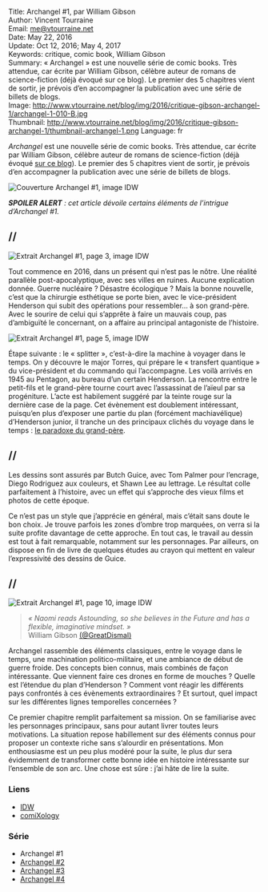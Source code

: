 Title:     Archangel #1, par William Gibson  
Author:    Vincent Tourraine  
Email:     me@vtourraine.net  
Date:      May 22, 2016  
Update:    Oct 12, 2016; May 4, 2017  
Keywords:  critique, comic book, William Gibson    
Summary:   « Archangel » est une nouvelle série de comic books. Très attendue, car écrite par William Gibson, célèbre auteur de romans de science-fiction (déjà évoqué sur ce blog). Le premier des 5 chapitres vient de sortir, je prévois d’en accompagner la publication avec une série de billets de blogs.  
Image:     http://www.vtourraine.net/blog/img/2016/critique-gibson-archangel-1/archangel-1-010-B.jpg  
Thumbnail: http://www.vtourraine.net/blog/img/2016/critique-gibson-archangel-1/thumbnail-archangel-1.png
Language:  fr  

_Archangel_ est une nouvelle série de comic books. Très attendue, car écrite par William Gibson, célèbre auteur de romans de science-fiction (déjà évoqué [sur ce blog](http://www.vtourraine.net/blog/tags/william-gibson)). Le premier des 5 chapitres vient de sortir, je prévois d’en accompagner la publication avec une série de billets de blogs.

![Couverture Archangel #1, image IDW](http://www.vtourraine.net/blog/img/2016/critique-gibson-archangel-1/archangel-1-001.jpg)

_**SPOILER ALERT** : cet article dévoile certains éléments de l’intrigue d’Archangel #1._


## //

![Extrait Archangel #1, page 3, image IDW](http://www.vtourraine.net/blog/img/2016/critique-gibson-archangel-1/archangel-1-003-A.jpg)

Tout commence en 2016, dans un présent qui n’est pas le nôtre. Une réalité parallèle post-apocalyptique, avec ses villes en ruines. Aucune explication donnée. Guerre nucléaire ? Désastre écologique ? Mais la bonne nouvelle, c’est que la chirurgie esthétique se porte bien, avec le vice-président Henderson qui subit des opérations pour ressembler… à son grand-père. Avec le sourire de celui qui s’apprête à faire un mauvais coup, pas d’ambiguïté le concernant, on a affaire au principal antagoniste de l’histoire.

![Extrait Archangel #1, page 5, image IDW](http://www.vtourraine.net/blog/img/2016/critique-gibson-archangel-1/archangel-1-005-A.jpg)

Étape suivante : le « splitter », c’est-à-dire la machine à voyager dans le temps. On y découvre le major Torres, qui prépare le « transfert quantique » du vice-président et du commando qui l’accompagne. Les voilà arrivés en 1945 au Pentagon, au bureau d’un certain Henderson. La rencontre entre le petit-fils et le grand-père tourne court avec l’assassinat de l’aïeul par sa progéniture. L’acte est habilement suggéré par la teinte rouge sur la dernière case de la page. Cet évènement est doublement intéressant, puisqu’en plus d’exposer une partie du plan (forcément machiavélique) d’Henderson junior, il tranche un des principaux clichés du voyage dans le temps : [le paradoxe du grand-père](https://en.wikipedia.org/wiki/Grandfather_paradox).


## //

Les dessins sont assurés par Butch Guice, avec Tom Palmer pour l’encrage, Diego Rodriguez aux couleurs, et Shawn Lee au lettrage. Le résultat colle parfaitement à l’histoire, avec un effet qui s’approche des vieux films et photos de cette époque. 

Ce n’est pas un style que j’apprécie en général, mais c’était sans doute le bon choix. Je trouve parfois les zones d’ombre trop marquées, on verra si la suite profite davantage de cette approche. En tout cas, le travail au dessin est tout à fait remarquable, notamment sur les personnages. Par ailleurs, on dispose en fin de livre de quelques études au crayon qui mettent en valeur l’expressivité des dessins de Guice.


## //

![Extrait Archangel #1, page 10, image IDW](http://www.vtourraine.net/blog/img/2016/critique-gibson-archangel-1/archangel-1-010-B.jpg)

> _« Naomi reads Astounding, so she believes in the Future and has a flexible, imaginative mindset. »_  
> William Gibson [(@GreatDismal)](https://twitter.com/GreatDismal/status/733373648036233216)

Archangel rassemble des éléments classiques, entre le voyage dans le temps, une machination politico-militaire, et une ambiance de début de guerre froide. Des concepts bien connus, mais combinés de façon intéressante. Que viennent faire ces drones en forme de mouches ? Quelle est l’étendue du plan d’Henderson ? Comment vont réagir les différents pays confrontés à ces évènements extraordinaires ? Et surtout, quel impact sur les différentes lignes temporelles concernées ?

Ce premier chapitre remplit parfaitement sa mission. On se familiarise avec les personnages principaux, sans pour autant livrer toutes leurs motivations. La situation repose habillement sur des éléments connus pour proposer un contexte riche sans s’alourdir en présentations. Mon enthousiasme est un peu plus modéré pour la suite, le plus dur sera évidemment de transformer cette bonne idée en histoire intéressante sur l’ensemble de son arc. Une chose est sûre : j’ai hâte de lire la suite.


### Liens

- [IDW](http://www.idwpublishing.com/product/archangel-1/)
- [comiXology](https://www.comixology.com/Archangel-1-of-5/digital-comic/380437)


### Série

- Archangel #1
- [Archangel #2](http://www.vtourraine.net/blog/2016/critique-gibson-archangel-2)
- [Archangel #3](http://www.vtourraine.net/blog/2016/critique-gibson-archangel-3)
- [Archangel #4](http://www.vtourraine.net/blog/2017/critique-gibson-archangel-4)

